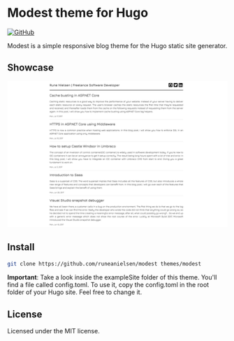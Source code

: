 # Modest theme for Hugo

[![GitHub](https://img.shields.io/github/license/runeanielsen/modest.svg?style=flat-square)](https://github.com/runeanielsen/modest/blob/master/LICENSE)

Modest is a simple responsive blog theme for the Hugo static site generator.

## Showcase

![showcase](./images/screenshot.png)

## Install

``` sh
git clone https://github.com/runeanielsen/modest themes/modest
```

**Important**: Take a look inside the exampleSite folder of this theme. You'll find a file called config.toml. To use it, copy the config.toml in the root folder of your Hugo site. Feel free to change it.

## License

Licensed under the MIT license.
